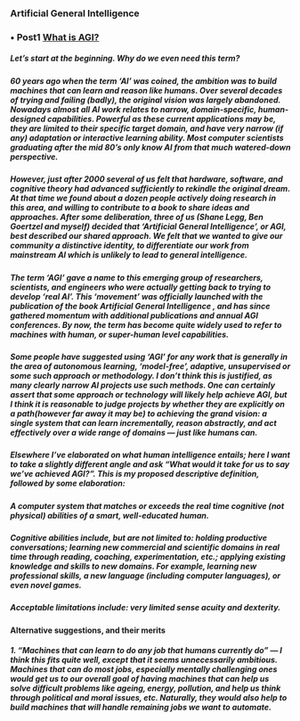 ### Artificial General Intelligence
### • Post1 [What is AGI?](https://medium.com/intuitionmachine/what-is-agi-99cdb671c88e)
##### Let’s start at the beginning. Why do we even need this term?
##### 60 years ago when the term ‘AI’ was coined, the ambition was to build machines that can learn and reason like humans. Over several decades of trying and failing (badly), the original vision was largely abandoned. Nowadays almost all AI work relates to narrow, domain-specific, human-designed capabilities. Powerful as these current applications may be, they are limited to their specific target domain, and have very narrow (if any) adaptation or interactive learning ability. Most computer scientists graduating after the mid 80’s only know AI from that much watered-down perspective.
##### However, just after 2000 several of us felt that hardware, software, and cognitive theory had advanced sufficiently to rekindle the original dream. At that time we found about a dozen people actively doing research in this area, and willing to contribute to a book to share ideas and approaches. After some deliberation, three of us (Shane Legg, Ben Goertzel and myself) decided that ‘Artificial General Intelligence’, or AGI, best described our shared approach. We felt that we wanted to give our community a distinctive identity, to differentiate our work from mainstream AI which is unlikely to lead to general intelligence.
##### The term ‘AGI’ gave a name to this emerging group of researchers, scientists, and engineers who were actually getting back to trying to develop ‘real AI’. This ‘movement’ was officially launched with the publication of the book Artificial General Intelligence , and has since gathered momentum with additional publications and annual AGI conferences. By now, the term has become quite widely used to refer to machines with human, or super-human level capabilities.
##### Some people have suggested using ‘AGI’ for any work that is generally in the area of autonomous learning, ‘model-free’, adaptive, unsupervised or some such approach or methodology. I don’t think this is justified, as many clearly narrow AI projects use such methods. One can certainly assert that some approach or technology will likely help achieve AGI, but I think it is reasonable to judge projects by whether they are explicitly on a path(however far away it may be) to achieving the grand vision: a single system that can learn incrementally, reason abstractly, and act effectively over a wide range of domains — just like humans can.
##### Elsewhere I’ve elaborated on what human intelligence entails; here I want to take a slightly different angle and ask “What would it take for us to say we’ve achieved AGI?”. This is my proposed descriptive definition, followed by some elaboration: 
##### *A computer system that matches or exceeds the real time cognitive (not physical) abilities of a smart, well-educated human.*
##### *Cognitive abilities include, but are not limited to: holding productive conversations; learning new commercial and scientific domains in real time through reading, coaching, experimentation, etc.; applying existing knowledge and skills to new domains. For example, learning new professional skills, a new language (including computer languages), or even novel games.*
##### *Acceptable limitations include: very limited sense acuity and dexterity.*
#### Alternative suggestions, and their merits
##### 1. *“Machines that can learn to do any job that humans currently do”* — I think this fits quite well, except that it seems unnecessarily ambitious. Machines that can do most jobs, especially mentally challenging ones would get us to our overall goal of having machines that can help us solve difficult problems like ageing, energy, pollution, and help us think through political and moral issues, etc. Naturally, they would also help to build machines that will handle remaining jobs we want to automate.





